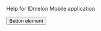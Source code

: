 Help for IDmelon Mobile application

<button type="button" name="button" class="btn">Button element</button>

